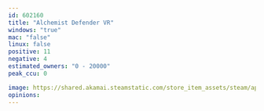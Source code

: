 ```yaml
---
id: 602160
title: "Alchemist Defender VR"
windows: "true"
mac: "false"
linux: false
positive: 11
negative: 4
estimated_owners: "0 - 20000"
peak_ccu: 0

image: https://shared.akamai.steamstatic.com/store_item_assets/steam/apps/602160/header.jpg?t=1698151069
opinions:
---
```

